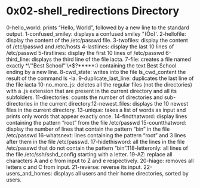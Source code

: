 # 0x02-shell_redirections Directory
0-hello_world: prints “Hello, World”, followed by a new line to the standard output.
1-confused_smiley: displays a confused smiley "(Ôo)'.
2-hellofile: display the content of the /etc/passwd file.
3-twofiles: display the content of /etc/passwd and /etc/hosts
4-lastlines: display the last 10 lines of /etc/passwd
5-firstlines: display the first 10 lines of /etc/passwd
6-third_line: displays the third line of the file iacta.
7-file: creates a file named exactly \*\\'"Best School"\'\\*$\?\*\*\*\*\*:) containing the text Best School ending by a new line.
8-cwd_state: writes into the file ls_cwd_content the result of the command ls -la.
9-duplicate_last_line: duplicates the last line of the file iacta
10-no_more_js: deletes all the regular files (not the directories) with a .js extension that are present in the current directory and all its subfolders.
11-directories: counts the number of directories and sub-directories in the current directory.12-newest_files: displays the 10 newest files in the current directory.
13-unique: takes a list of words as input and prints only words that appear exactly once.
14-findthatword: display lines containing the pattern “root” from the file /etc/passwd
15-countthatword: display the number of lines that contain the pattern “bin” in the file /etc/passwd
16-whatsnext:  lines containing the pattern “root” and 3 lines after them in the file /etc/passwd.
17-hidethisword: all the lines in the file /etc/passwd that do not contain the pattern “bin”.118-letteronly: all lines of the file /etc/ssh/sshd_config starting with a letter.
19-AZ: replace all characters A and c from input to Z and e respectively.
20-hiago: removes all letters c and C from input.
21-reverse: reverse its input.
22-users_and_homes:  displays all users and their home directories, sorted by users.

